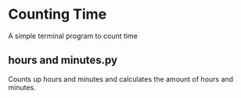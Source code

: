 # Counting Time
 A simple terminal program to count time

## hours and minutes.py
Counts up hours and minutes and calculates the amount of hours and minutes.